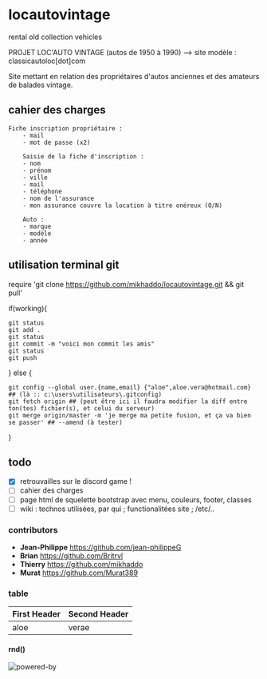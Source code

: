 # locautovintage
rental old collection vehicles

PROJET LOC'AUTO VINTAGE (autos de 1950 à 1990) --> site modèle : classicautoloc[dot]com

Site mettant en relation des propriétaires d'autos anciennes et des amateurs de balades vintage.

## cahier des charges
```cahier
Fiche inscription propriétaire :
	- mail
	- mot de passe (x2)
    
    Saisie de la fiche d'inscription :
    - nom
    - prénom
    - ville
    - mail
    - téléphone
    - nom de l'assurance
    - mon assurance couvre la location à titre onéreux (O/N)
    
    Auto :
    - marque
    - modèle
    - année
```

## utilisation terminal git 
require 'git clone https://github.com/mikhaddo/locautovintage.git && git pull'

if(working){

	git status
	git add .
	git status
	git commit -m "voici mon commit les amis"
	git status
	git push
	
} else {

	git config --global user.{name,email} {"aloe",aloe.vera@hotmail.com} ## (là :: c:\users\utilisateurs\.gitconfig)
	git fetch origin ## (peut être ici il faudra modifier la diff entre ton(tes) fichier(s), et celui du serveur)
	git merge origin/master -m 'je merge ma petite fusion, et ça va bien se passer' ## --amend (à tester)	

}

## todo
- [X] retrouvailles sur le discord game !
- [ ] cahier des charges
- [ ] page html de squelette bootstrap avec menu, couleurs, footer, classes
- [ ] wiki : technos utilisées, par qui ; functionalitées site ; /etc/..

### contributors
* __Jean-Philippe__ <https://github.com/jean-philippeG>
* __Brian__ <https://github.com/Britrvl>
* __Thierry__ <https://github.com/mikhaddo>
* __Murat__ <https://github.com/Murat389>

### table
First Header | Second Header
------------ | -------------
aloe | verae

#### rnd()
![powered-by](https://web.archive.org/web/20061209091918im_/http://www.elroubio.net/nouveaute/phpinup_gpl_7.jpg)
